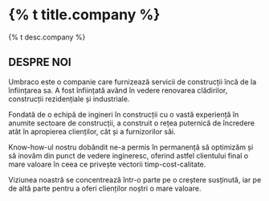 <div class="wrap mb">

  <h1>{% t title.company %}</h1>
  <p>{% t desc.company %}</p>

</div>


## DESPRE NOI

Umbraco este o companie care furnizează servicii de construcții încă de la înființarea sa. A fost înființată având în vedere renovarea clădirilor, construcții rezidențiale și industriale.

Fondată de o echipă de ingineri în construcții cu o vastă experiență în anumite sectoare de construcții, a construit o rețea puternică de încredere atât în apropierea clienților, cât și a furnizorilor săi.

Know-how-ul nostru dobândit ne-a permis în permanență să optimizăm și să inovăm din punct de vedere ingineresc, oferind astfel clientului final o mare valoare în ceea ce privește vectorii timp-cost-calitate.

Viziunea noastră se concentrează într-o parte pe o creștere susținută, iar pe de altă parte pentru a oferi clienților noștri o mare valoare.